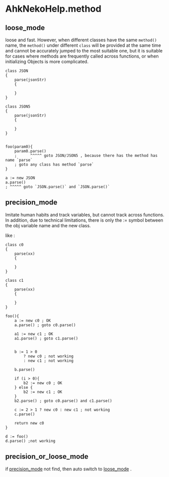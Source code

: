 # AhkNekoHelp.method

## loose_mode

loose and fast.
However, when different classes have the same `method()` name, the `method()` under different `class` will be provided at the same time and cannot be accurately jumped to the most suitable one, but it is suitable for cases where methods are frequently called across functions, or when initializing Objects is more complicated.

```ahk
class JSON
{
    parse(jsonStr)
    {

    }
}

class JSON5
{
    parse(jsonStr)
    {

    }
}


foo(param0){
    param0.parse()
    ;      ^^^^^ goto JSON/JSON5 , because there has the method has name `parse`
    ; goto any class has method `parse`
}

a := new JSON
a.parse()
; ^^^^^ goto `JSON.parse()` and `JSON.parse()`
```

## precision_mode

Imitate human habits and track variables, but cannot track across functions.
In addition, due to technical limitations, there is only the := symbol between the obj variable name and the new class.

like :

```ahk
class c0
{
    parse(xx)
    {

    }
}

class c1
{
    parse(xx)
    {

    }
}

foo(){
    a := new c0 ; OK
    a.parse() ; goto c0.parse()

    a1 := new c1 ; OK
    a1.parse() ; goto c1.parse()


    b := 1 > 0
        ? new c0 ; not working
        : new c1 ; not working

    b.parse()

    if (i > 0){
        b2 := new c0 ; OK
    } else {
        b2 := new c1 ; OK
    }
    b2.parse() ; goto c0.parse() and c1.parse()

    c := 2 > 1 ? new c0 : new c1 ; not working
    c.parse()

    return new c0
}

d := foo()
d.parse() ;not working
```

## precision_or_loose_mode

if [precision_mode](#precision_mode) not find, then auto switch to [loose_mode](#loose_mode) .
